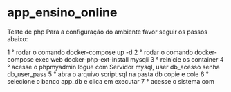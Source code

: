 # app_ensino_online
 Teste de php
Para a configuração do ambiente favor seguir os passos abaixo:

1 ° rodar o comando docker-compose up -d
2 ° rodar o comando docker-compose exec web docker-php-ext-install mysqli
3 ° reinicie os container
4 ° acesse o phpmyadmin logue com Servidor mysql, user db_acesso senha db_user_pass
5 ° abra o arquivo script.sql na pasta db copie e cole
6 ° selecione o banco app_db e clica em executar 
7 ° acesse o sistema com 
